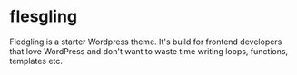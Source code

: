 flesgling
=========

Fledgling is a starter Wordpress theme.  It's build for frontend developers that love WordPress and don't want to waste time writing loops, functions, templates etc.
